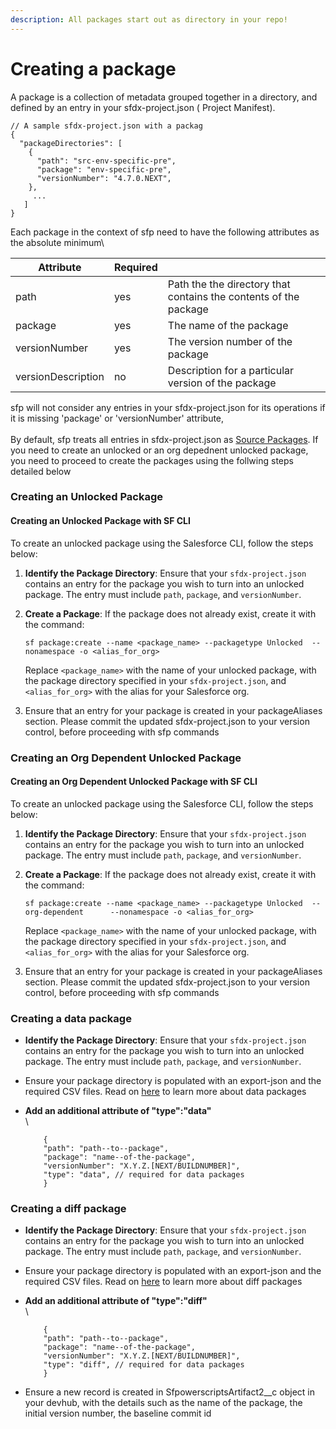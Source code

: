 ```yaml
---
description: All packages start out as directory in your repo!
---
```


# Creating a package

A package is a collection of metadata grouped together in a directory, and defined by an entry in your sfdx-project.json ( Project Manifest). &#x20;

```
// A sample sfdx-project.json with a packag
{
  "packageDirectories": [
    {
      "path": "src-env-specific-pre",
      "package": "env-specific-pre",
      "versionNumber": "4.7.0.NEXT",
    },
     ...
   ]
}
```

Each package in the context of sfp need to have the following attributes as the absolute minimum\


| Attribute          | Required |                                                                  |
| ------------------ | -------- | ---------------------------------------------------------------- |
| path               | yes      | Path the the directory that contains the contents of the package |
| package            | yes      | The name of the package                                          |
| versionNumber      | yes      | The version number of the package                                |
| versionDescription | no       | Description for a particular version of the package              |

sfp will not consider any entries in your sfdx-project.json for its operations if  it is missing 'package' or 'versionNumber' attribute,\
\
By default, sfp treats all entries in sfdx-project.json as [Source Packages](../concepts/supported-package-types/source-packages.md).  If you need to create an unlocked or an org depednent unlocked package, you need to proceed to create  the packages using the follwing steps detailed below

### Creating an Unlocked Package

#### Creating an Unlocked Package with SF CLI

To create an unlocked package using the Salesforce CLI, follow the steps below:

1. **Identify the Package Directory**: Ensure that your `sfdx-project.json` contains an entry for the package you wish to turn into an unlocked package. The entry must include `path`, `package`, and `versionNumber`.
2.  **Create a Package**: If the package does not already exist, create it with the command:

    ```
    sf package:create --name <package_name> --packagetype Unlocked  --nonamespace -o <alias_for_org>
    ```

    Replace `<package_name>` with the name of your unlocked package,   with the package directory specified in your `sfdx-project.json`, and `<alias_for_org>` with the alias for your Salesforce org.
3. Ensure that an entry for your package is created in your packageAliases section.  Please commit the updated sfdx-project.json to your version control, before proceeding with sfp commands

### Creating an Org Dependent Unlocked Package

#### Creating an Org Dependent Unlocked Package with SF CLI

To create an unlocked package using the Salesforce CLI, follow the steps below:

1. **Identify the Package Directory**: Ensure that your `sfdx-project.json` contains an entry for the package you wish to turn into an unlocked package. The entry must include `path`, `package`, and `versionNumber`.
2.  **Create a Package**: If the package does not already exist, create it with the command:

    ```
    sf package:create --name <package_name> --packagetype Unlocked  --org-dependent      --nonamespace -o <alias_for_org>
    ```

    Replace `<package_name>` with the name of your unlocked package,   with the package directory specified in your `sfdx-project.json`, and `<alias_for_org>` with the alias for your Salesforce org.
3. Ensure that an entry for your package is created in your packageAliases section.  Please commit the updated sfdx-project.json to your version control, before proceeding with sfp commands

### Creating a data package

* **Identify the Package Directory**: Ensure that your `sfdx-project.json` contains an entry for the package you wish to turn into an unlocked package. The entry must include `path`, `package`, and `versionNumber`.
* Ensure your package directory is populated with an  export-json and the required CSV files. Read on [here](../concepts/supported-package-types/data-packages.md) to learn more about data packages
*   **Add an additional attribute of  "type":"data"**\
    \


    ```
        {
        "path": "path--to--package",
        "package": "name--of-the-package", 
        "versionNumber": "X.Y.Z.[NEXT/BUILDNUMBER]",
        "type": "data", // required for data packages
        }
    ```

### Creating a diff package

* **Identify the Package Directory**: Ensure that your `sfdx-project.json` contains an entry for the package you wish to turn into an unlocked package. The entry must include `path`, `package`, and `versionNumber`.
* Ensure your package directory is populated with an  export-json and the required CSV files. Read on [here](../concepts/supported-package-types/diff-package.md) to learn more about diff packages
*   **Add an additional attribute of  "type":"diff"**\
    \


    ```
        {
        "path": "path--to--package",
        "package": "name--of-the-package", 
        "versionNumber": "X.Y.Z.[NEXT/BUILDNUMBER]",
        "type": "diff", // required for data packages
        }
    ```
* Ensure a  new record is created in SfpowerscriptsArtifact2\_\_c object in your devhub, with the details such as the name of the package, the initial version number, the baseline commit id
